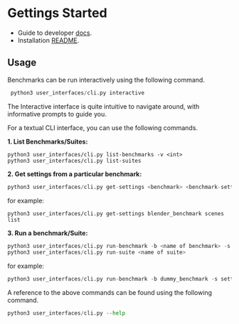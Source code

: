 # Gettings Started 

- Guide to developer [docs](docs/developer-guide.md).
- Installation [README](README.md).

## Usage

Benchmarks can be run interactively using the following command.

```python
 python3 user_interfaces/cli.py interactive
```

The Interactive interface is quite intuitive to navigate around, with informative prompts to guide you. 


For a textual CLI interface, you can use the following commands.

**1. List Benchmarks/Suites:**  

``` 
python3 user_interfaces/cli.py list-benchmarks -v <int>
python3 user_interfaces/cli.py list-suites
```

**2. Get settings from a particular benchmark:**


```python
python3 user_interfaces/cli.py get-settings <benchmark> <benchmark-settings>
```
for example:

```
python3 user_interfaces/cli.py get-settings blender_benchmark scenes list
```

**3. Run a benchmark/Suite:**


```python 
python3 user_interfaces/cli.py run-benchmark -b <name of benchmark> -s <settings> -v <verbosity> 
python3 user_interfaces/cli.py run-suite <name of suite> 
```
for example:

```python
python3 user_interfaces/cli.py run-benchmark -b dummy_benchmark -s settings1.json -v 1 
```

A reference to the above commands can be found using the following command.
```python
python3 user_interfaces/cli.py --help
```

